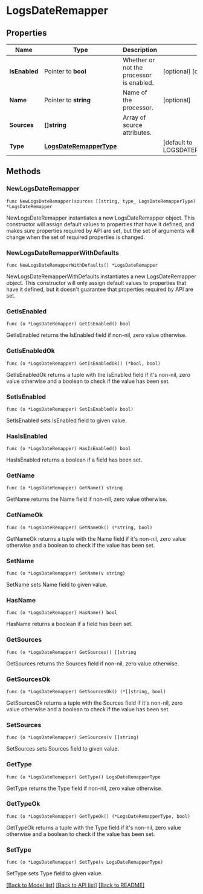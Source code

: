 # LogsDateRemapper

## Properties

| Name          | Type                                                | Description                              | Notes                                           |
| ------------- | --------------------------------------------------- | ---------------------------------------- | ----------------------------------------------- |
| **IsEnabled** | Pointer to **bool**                                 | Whether or not the processor is enabled. | [optional] [default to false]                   |
| **Name**      | Pointer to **string**                               | Name of the processor.                   | [optional]                                      |
| **Sources**   | **[]string**                                        | Array of source attributes.              |
| **Type**      | [**LogsDateRemapperType**](LogsDateRemapperType.md) |                                          | [default to LOGSDATEREMAPPERTYPE_DATE_REMAPPER] |

## Methods

### NewLogsDateRemapper

`func NewLogsDateRemapper(sources []string, type_ LogsDateRemapperType) *LogsDateRemapper`

NewLogsDateRemapper instantiates a new LogsDateRemapper object.
This constructor will assign default values to properties that have it defined,
and makes sure properties required by API are set, but the set of arguments
will change when the set of required properties is changed.

### NewLogsDateRemapperWithDefaults

`func NewLogsDateRemapperWithDefaults() *LogsDateRemapper`

NewLogsDateRemapperWithDefaults instantiates a new LogsDateRemapper object.
This constructor will only assign default values to properties that have it defined,
but it doesn't guarantee that properties required by API are set.

### GetIsEnabled

`func (o *LogsDateRemapper) GetIsEnabled() bool`

GetIsEnabled returns the IsEnabled field if non-nil, zero value otherwise.

### GetIsEnabledOk

`func (o *LogsDateRemapper) GetIsEnabledOk() (*bool, bool)`

GetIsEnabledOk returns a tuple with the IsEnabled field if it's non-nil, zero value otherwise
and a boolean to check if the value has been set.

### SetIsEnabled

`func (o *LogsDateRemapper) SetIsEnabled(v bool)`

SetIsEnabled sets IsEnabled field to given value.

### HasIsEnabled

`func (o *LogsDateRemapper) HasIsEnabled() bool`

HasIsEnabled returns a boolean if a field has been set.

### GetName

`func (o *LogsDateRemapper) GetName() string`

GetName returns the Name field if non-nil, zero value otherwise.

### GetNameOk

`func (o *LogsDateRemapper) GetNameOk() (*string, bool)`

GetNameOk returns a tuple with the Name field if it's non-nil, zero value otherwise
and a boolean to check if the value has been set.

### SetName

`func (o *LogsDateRemapper) SetName(v string)`

SetName sets Name field to given value.

### HasName

`func (o *LogsDateRemapper) HasName() bool`

HasName returns a boolean if a field has been set.

### GetSources

`func (o *LogsDateRemapper) GetSources() []string`

GetSources returns the Sources field if non-nil, zero value otherwise.

### GetSourcesOk

`func (o *LogsDateRemapper) GetSourcesOk() (*[]string, bool)`

GetSourcesOk returns a tuple with the Sources field if it's non-nil, zero value otherwise
and a boolean to check if the value has been set.

### SetSources

`func (o *LogsDateRemapper) SetSources(v []string)`

SetSources sets Sources field to given value.

### GetType

`func (o *LogsDateRemapper) GetType() LogsDateRemapperType`

GetType returns the Type field if non-nil, zero value otherwise.

### GetTypeOk

`func (o *LogsDateRemapper) GetTypeOk() (*LogsDateRemapperType, bool)`

GetTypeOk returns a tuple with the Type field if it's non-nil, zero value otherwise
and a boolean to check if the value has been set.

### SetType

`func (o *LogsDateRemapper) SetType(v LogsDateRemapperType)`

SetType sets Type field to given value.

[[Back to Model list]](../README.md#documentation-for-models) [[Back to API list]](../README.md#documentation-for-api-endpoints) [[Back to README]](../README.md)
